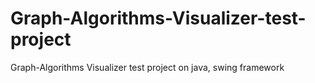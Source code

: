 # Graph-Algorithms-Visualizer-test-project
Graph-Algorithms Visualizer test project on java, swing framework
